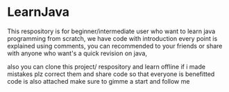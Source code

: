 # LearnJava
This respository is for beginner/intermediate user who want to learn java programming from scratch, we have code with introduction every point is explained using comments,
you can recommended to your friends or share with anyone who want's a quick revision on java, 

also you can clone this project/ respository and learn offline
if i made mistakes plz correct them and share code so that everyone is benefitted
code is also attached make sure to gimme a start and follow me 
